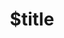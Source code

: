 ---
title: $title
second_title: Aspose.CAD για Αναφορά API .NET
description: $description
type: docs
weight: $weight
url: /el/net/$ref/
---